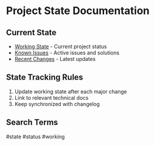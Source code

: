 # Project State Documentation

## Current State
- [Working State](./WORKING_STATE.md) - Current project status
- [Known Issues](../troubleshooting/KNOWN_ISSUES.md) - Active issues and solutions
- [Recent Changes](../history/CHANGELOG.md) - Latest updates

## State Tracking Rules
1. Update working state after each major change
2. Link to relevant technical docs
3. Keep synchronized with changelog

## Search Terms
#state #status #working
